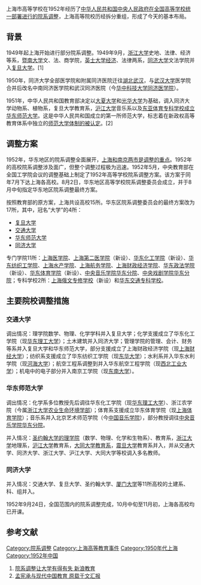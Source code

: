 上海市高等学校在1952年经历了[中华人民共和国中央人民政府在全国高等学校统一部署进行的](../Page/中央人民政府教育部.md "wikilink")[院系调整](../Page/中国高等院校院系调整.md "wikilink")，上海高等院校历经拆分重组，形成了今天的基本布局。

## 背景

1949年起上海开始进行部分院系调整。1949年9月，[浙江大学](../Page/浙江大学.md "wikilink")史地、法律、经济等系，[暨南大学](../Page/暨南大学.md "wikilink")文、法、商学院，[英士大学经济](https://zh.wikipedia.org/wiki/英士大学 "wikilink")、法律两系，[同济大学](../Page/同济大学.md "wikilink")文法学院并入[复旦大学](../Page/复旦大学.md "wikilink")。\[1\]

1950年，同济大学全部医学院和附属同济医院迁往[湖北](https://zh.wikipedia.org/wiki/湖北 "wikilink")[武汉](https://zh.wikipedia.org/wiki/武汉 "wikilink")，与[武汉大学](../Page/武汉大学.md "wikilink")医学院合并后改名中南同济医学院和武汉同济医院（今[华中科技大学同济医学院](../Page/华中科技大学同济医学院.md "wikilink")）。

1951年，中华人民共和国教育部决定以[大夏大学](../Page/大夏大学.md "wikilink")和[光华大学](../Page/光华大学.md "wikilink")为基础，调入同济大学动物系、植物系，复旦大学教育系，[沪江大学](../Page/沪江大学.md "wikilink")音乐系以及[东亚体育专科学校成立](https://zh.wikipedia.org/wiki/东亚体育专科学校 "wikilink")[华东师范大学](../Page/华东师范大学.md "wikilink")。这是中华人民共和国成立的第一所师范大学，标志着在新政权高等教育体系中独立的[师范大学体制的被认定](https://zh.wikipedia.org/wiki/师范大学 "wikilink")。\[2\]

## 调整方案

1952年，华东地区的院系调整全面展开，[上海和](https://zh.wikipedia.org/wiki/上海 "wikilink")[南京两市是调整的重点](https://zh.wikipedia.org/wiki/南京 "wikilink")。1952年的高校院系调整涉及面广，但整个调整过程极为迅速。1952年5月，中央教育部在全国工学院会议的调整基础上制定了1952年高等学校院系调整方案。该方案于同年7月下达上海各高校。8月2日，华东地区高等学校院系调整委员会成立，并于8月中旬指定华东地区院系调整最终方案。

按照教育部的原方案，上海共设高校15所。华东区院系调整委员会的最终方案改为17所，其中，冠名“大学”的4所：

  - [复旦大学](../Page/复旦大学.md "wikilink")
  - [交通大学](https://zh.wikipedia.org/wiki/交通大学 "wikilink")
  - [华东师范大学](../Page/华东师范大学.md "wikilink")
  - [同济大学](../Page/同济大学.md "wikilink")

专门学院11所：[上海医学院](https://zh.wikipedia.org/wiki/上海医学院 "wikilink")、[上海第二医学院](https://zh.wikipedia.org/wiki/上海第二医学院 "wikilink")（新设）、[华东化工学院](https://zh.wikipedia.org/wiki/华东化工学院 "wikilink")（新设）、[华东纺织工学院](https://zh.wikipedia.org/wiki/华东纺织工学院 "wikilink")、[上海水产学院](../Page/上海海洋大学.md "wikilink")、[上海航务学院](https://zh.wikipedia.org/wiki/上海航务学院 "wikilink")、[上海财政经济学院](https://zh.wikipedia.org/wiki/上海财政经济学院 "wikilink")、[华东政法学院](https://zh.wikipedia.org/wiki/华东政法学院 "wikilink")（新设）、[华东体育学院](https://zh.wikipedia.org/wiki/华东体育学院 "wikilink")（新设）、[中央音乐学院华东分院](../Page/上海音乐学院.md "wikilink")、[中央戏剧学院华东分院](../Page/上海戏剧学院.md "wikilink")；专科学校2所：[上海俄文专修学校](../Page/上海外国语大学.md "wikilink")（新设）和[华东交通专科学校](https://zh.wikipedia.org/wiki/华东交通专科学校 "wikilink")。

## 主要院校调整措施

### 交通大学

调出情况：理学院数学、物理、化学学科并入复旦大学；化学支援成立了华东化工学院（现[华东理工大学](../Page/华东理工大学.md "wikilink")）；土木建筑并入同济大学；管理学院的管理、会计、财务等系并入复旦大学和华东师范大学，部分支援成立了上海财政经济学院（现[上海财经大学](../Page/上海财经大学.md "wikilink")）；纺织系支援成立了华东纺织工学院（现[东华大学](../Page/东华大学.md "wikilink")）；水利系并入华东水利学院（现[河海大学](../Page/河海大学.md "wikilink")）；航空工程系调整到并入华东航空工程学院（现[西北工业大学](../Page/西北工业大学.md "wikilink")）；机电中的电子部分并入南京工学院（现[东南大学](https://zh.wikipedia.org/wiki/东南大学 "wikilink")）。

### 华东师范大学

调出情况：化学系多位教授先后调往华东化工学院（现[华东理工大学](../Page/华东理工大学.md "wikilink")）、浙江农学院（今属[浙江大学农业生命环境学部](../Page/浙江大学农业生命环境学部.md "wikilink")）；体育系支援成立华东体育学院（现[上海体育学院](../Page/上海体育学院.md "wikilink")）；音乐系并入北京艺术师范学院（今[中国音乐学院](../Page/中国音乐学院.md "wikilink")），部分教授调往[中央音乐学院华东分院](../Page/上海音乐学院.md "wikilink")。

并入情况：[圣约翰大学的理学院](../Page/圣约翰大学_\(上海\).md "wikilink")（数学、物理、化学和生物系）、教育系，[浙江大学](../Page/浙江大学.md "wikilink")地理系，[沪江大学](../Page/沪江大学.md "wikilink")教育系，[大同大学教育系](https://zh.wikipedia.org/wiki/大同大学 "wikilink")，[震旦大学](../Page/震旦大学.md "wikilink")教育系并入，并从交通大学、同济大学、浙江大学、沪江大学、大同大学等校调入多名教师。

### 同济大学

并入情况：交通大学、复旦大学、圣约翰大学、[厦门大学](../Page/厦门大学.md "wikilink")等11所高校的土建系、科、组并入。

1952年9月24日，全国范围内的院系调整完成，10月中旬至11月初，上海各高校均已开课。

## 参考文献

[Category:院系调整](https://zh.wikipedia.org/wiki/Category:院系调整 "wikilink") [Category:上海高等教育事件](https://zh.wikipedia.org/wiki/Category:上海高等教育事件 "wikilink") [Category:1950年代上海](https://zh.wikipedia.org/wiki/Category:1950年代上海 "wikilink") [Category:1952年中国](https://zh.wikipedia.org/wiki/Category:1952年中国 "wikilink")

1.  [院系调整让大学有得有失 新浪教育](http://edu.sina.com.cn/l/2012-12-27/1008223797.shtml)
2.  [孟宪承与现代中国教育 原载于文汇报](http://www.nths.cn/News/news_detail.jsp?newsId=100050402)